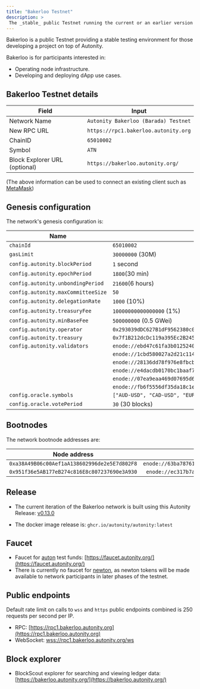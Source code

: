 ```yaml
---
title: "Bakerloo Testnet"
description: >
 The _stable_ public Testnet running the current or an earlier version of the Autonity protocol
---
```


Bakerloo is a public Testnet providing a stable testing environment for those developing a project on top of Autonity.

Bakerloo is for participants interested in:

- Operating node infrastructure.
- Developing and deploying dApp use cases.

## Bakerloo Testnet details

|**Field**|**Input**|
|------|----------|
|Network Name|`Autonity Bakerloo (Barada) Testnet`|
|New RPC URL|`https://rpc1.bakerloo.autonity.org`|
|ChainID |`65010002`|
|Symbol|`ATN`|
|Block Explorer URL (optional)|`https://bakerloo.autonity.org/`|

(The above information can be used to connect an existing client such as [MetaMask](https://metamask.zendesk.com/hc/en-us/articles/360043227612-How-to-add-a-custom-network-RPC))

## Genesis configuration

The network's genesis configuration is:

| Name                               | Bakerloo                      |
| ---------------------------------- | ----------------------------- |
| `chainId`                          | `65010002`                    |
| `gasLimit`                         | `30000000` (30M)              |
| `config.autonity.blockPeriod`      | `1` second                    |
| `config.autonity.epochPeriod`      | `1800`(30 min)                |
| `config.autonity.unbondingPeriod`  | `21600`(6 hours)              |
| `config.autonity.maxCommitteeSize` | `50`                          |
| `config.autonity.delegationRate`   | `1000` (10%)                  |                |
| `config.autonity.treasuryFee`      | `10000000000000000` (1%)      |
| `config.autonity.minBaseFee`       | `500000000` (0.5 GWei)        |
| `config.autonity.operator`         | `0x293039dDC627B1dF9562380c0E5377848F94325A` |
| `config.autonity.treasury`         | `0x7f1B212dcDc119a395Ec2B245ce86e9eE551043E` |
| `config.autonity.validators`       | `enode://ebd47c61fa3b0125240654f7b73abeb188dd8c954385e2b75dd0b46efc341b801ae4593be77a954120bcff97a5282ff8f9485306976f8541b2fa971066cd37be@35.246.21.247:30303` |
|  | `enode://1cbd580027a2d21c114c75720115c4c04524952231f66607514fd6bcb5979f20181066383a7a15f1382aa637f6470170c67f74bf1f95271f2abc4ae08c8a11fb@35.189.64.207:30303` |
|  | `enode://28136dd78f976e8fbcbd2c8222cee3f6ac45ac01ceea4a43946d476c03f4971cea23d8c30f0e1a2cbcfde5310a0117ae36ba15c6028e036f637141f330040f62@34.105.163.137:30303` |
|  | `enode://e4dacdb0170bc1baaf7a90935c8d35e75aeec639087320b19ffdd6eb8e6f3b967dd696b1c2f3f99a6a1fea003f7c2a0bb9d8228c06b31ae6c5fec863b8745a2d@35.177.8.113:30303` |
|  | `enode://07ea9eaa469d07695d6855089ad1e0fda35933b779f5907c6edbb77365eef2297b56039fa021e31183675c201855bd95275852d4b1ff9251cce558d1a3611240@35.179.46.181:30303` |
|  | `enode://fb6f5556df35da18c1ecac878fd44a84a0cc302952e1172871dfc48c996c9940b182df374586722212ecb92a8771cafcf48b21657832316423e33f7dbc0b4e7f@3.9.98.39:30303` |
| `config.oracle.symbols`       | `["AUD-USD", "CAD-USD", "EUR-USD", "GBP-USD", "JPY-USD", "SEK-USD", "ATN-USD", "NTN-USD", "ATN-NTN"]`        |
| `config.oracle.votePeriod`       | `30` (30 blocks)       |


## Bootnodes

The network bootnode addresses are:

| Node address | enode |
| :--: | :--: |
| `0xa38A49B06c00Aef1aA138602996de2e5E7d802F8` | `enode://63ba7876187203163d093c63e8bbeaf9c4c385ad9b37dc64aa9407e90b98d6678cf1caa9d810829730986966fd0e056c49bdac10eb3389756e3d457580ee0687@34.142.78.108:30303` |
| `0x951f36e5AB177eB274c816E8c807237690e3A930` | `enode://ec317b7ae32d55620f37edc9c8af649e6e649f806ba8c3e53ab5407537b13c7a0b00719bb5518d9518978631765fb21a1620f4c32d97a5be0ed9672d8ff4d1a0@35.189.83.7:30303` |


## Release

- The current iteration of the Bakerloo network is built using this Autonity Release: [v0.13.0](https://github.com/autonity/autonity/releases/tag/v0.13.0)

- The docker image release is: `ghcr.io/autonity/autonity:latest`

## Faucet

- Faucet for [auton](/concepts/protocol-assets/auton) test funds: [https://faucet.autonity.org/](https://faucet.autonity.org/)
- There is currently no faucet for [newton](/concepts/protocol-assets/newton), as newton tokens will be made available to network participants in later phases of the testnet.

## Public endpoints

Default rate limit on calls to `wss` and `https` public endpoints combined  is 250 requests per second per IP.

- RPC: [https://rpc1.bakerloo.autonity.org](https://rpc1.bakerloo.autonity.org)
- WebSocket: [wss://rpc1.bakerloo.autonity.org/ws](wss://rpc1.bakerloo.autonity.org/ws)

## Block explorer

- BlockScout explorer for searching and viewing ledger data: [https://bakerloo.autonity.org/](https://bakerloo.autonity.org/)
